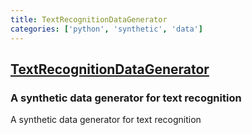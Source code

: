 ```yaml
---
title: TextRecognitionDataGenerator
categories: ['python', 'synthetic', 'data']
---
```

## [TextRecognitionDataGenerator](https://github.com/Belval/TextRecognitionDataGenerator)

### A synthetic data generator for text recognition


A synthetic data generator for text recognition
